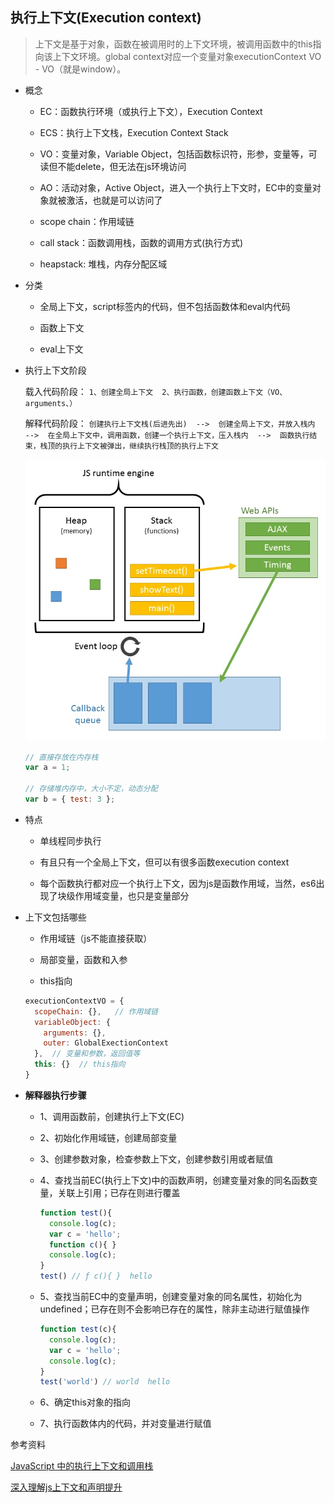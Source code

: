## 执行上下文(Execution context)

> 上下文是基于对象，函数在被调用时的上下文环境，被调用函数中的this指向该上下文环境。global context对应一个变量对象executionContext VO - VO（就是window）。

* 概念

  - EC：函数执行环境（或执行上下文），Execution Context

  - ECS：执行上下文栈，Execution Context Stack

  - VO：变量对象，Variable Object，包括函数标识符，形参，变量等，可读但不能delete，但无法在js环境访问

  - AO：活动对象，Active Object，进入一个执行上下文时，EC中的变量对象就被激活，也就是可以访问了

  - scope chain：作用域链

  - call stack：函数调用栈，函数的调用方式(执行方式)

  - heapstack: 堆栈，内存分配区域

* 分类

  - 全局上下文，script标签内的代码，但不包括函数体和eval内代码
  
  - 函数上下文
  
  - eval上下文

* 执行上下文阶段

  载入代码阶段： `1、创建全局上下文  2、执行函数，创建函数上下文（VO、arguments、）`

  解释代码阶段： `创建执行上下文栈(后进先出)  -->  创建全局上下文，并放入栈内  -->  在全局上下文中，调用函数，创建一个执行上下文，压入栈内  -->  函数执行结束，栈顶的执行上下文被弹出，继续执行栈顶的执行上下文`

  ![执行栈](../images/heapStack.jpg)

  ```js
  // 直接存放在内存栈
  var a = 1;

  // 存储堆内存中，大小不定，动态分配
  var b = { test: 3 };
  ```

* 特点

  - 单线程同步执行
  
  - 有且只有一个全局上下文，但可以有很多函数execution context

  - 每个函数执行都对应一个执行上下文，因为js是函数作用域，当然，es6出现了块级作用域变量，也只是变量部分

* 上下文包括哪些

  - 作用域链（js不能直接获取）

  - 局部变量，函数和入参

  - this指向

  ```js
  executionContextVO = {
    scopeChain: {},   // 作用域链
    variableObject: {
      arguments: {},
      outer: GlobalExectionContext
    },  // 变量和参数，返回值等
    this: {}  // this指向
  }
  ```

* **解释器执行步骤**

  - 1、调用函数前，创建执行上下文(EC)

  - 2、初始化作用域链，创建局部变量

  - 3、创建参数对象，检查参数上下文，创建参数引用或者赋值

  - 4、查找当前EC(执行上下文)中的函数声明，创建变量对象的同名函数变量，关联上引用；已存在则进行覆盖

    ```js
    function test(){
      console.log(c);
      var c = 'hello';
      function c(){ }
      console.log(c);
    }
    test() // ƒ c(){ }  hello
    ```

  - 5、查找当前EC中的变量声明，创建变量对象的同名属性，初始化为undefined；已存在则不会影响已存在的属性，除非主动进行赋值操作

    ```js
    function test(c){
      console.log(c);
      var c = 'hello';
      console.log(c);
    }
    test('world') // world  hello
    ```

  - 6、确定this对象的指向

  - 7、执行函数体内的代码，并对变量进行赋值

参考资料

[JavaScript 中的执行上下文和调用栈](https://juejin.im/entry/599e949251882524472239c4)

[深入理解js上下文和声明提升](https://juejin.im/entry/58ef1e21a0bb9f006a80b7dc)